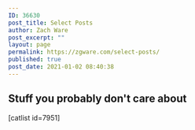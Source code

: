 ```yaml
---
ID: 36630
post_title: Select Posts
author: Zach Ware
post_excerpt: ""
layout: page
permalink: https://zgware.com/select-posts/
published: true
post_date: 2021-01-02 08:40:38
---
```

<h2>Stuff you probably don't care about</h2>
[catlist id=7951]